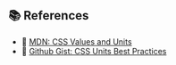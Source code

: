 ## 📚 References
- 🔗 [MDN: CSS Values and Units](https://developer.mozilla.org/en-US/docs/Learn/CSS/Building_blocks/Values_and_units)
- 🔗 [Github Gist: CSS Units Best Practices](https://gist.github.com/basham/2175a16ab7c60ce8e001)
